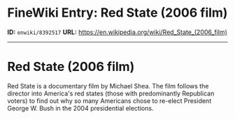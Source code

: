 # FineWiki Entry: Red State (2006 film)

**ID:** `enwiki/8392517`
**URL:** <https://en.wikipedia.org/wiki/Red_State_(2006_film)>

--- 

# Red State (2006 film)
Red State is a documentary film by Michael Shea. The film follows the director into America's red states (those with predominantly Republican voters) to find out why so many Americans chose to re-elect President George W. Bush in the 2004 presidential elections.
